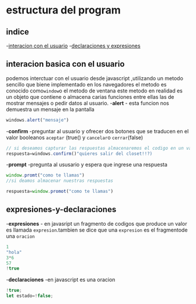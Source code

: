 # estructura del program
## indice
-[interacion con el usuario](#interacion-basica-el-usuario)
-[declaraciones y expresiones](#expresiones-y-declaraciones)
## interacion basica con el usuario
podemos interctuar con el usuario desde javascript ,utilizando un metodo sencillo que biene implementado
en los navegadores el metodo es conocido como`window`o el metodo de ventana este metodo en realidad es un objeto  que contiene o almacena carias funciones entre ellas las de mostrar mensajes o pedir datos al usuario.
-**alert** - esta funcion  nos demuestra un mensaje en la pantalla
```js
windows.alert("mensaje")
```
-**confirm** -preguntar al usuario y ofrecer dos botones que se traducen
en el valor booleanos  `aceptar` (true() y `cancelar`o `cerrar`(false)
```js
// si deseamos capturar las respuestas almacenaremos el codigo en un variable
respuesta=windows.confirm()"quieres salir del closet!!?)
```
-**prompt** -pregunta al ususario y espera que ingrese una respuesta
```js
window.promt("como te llamas")
//si deamos almacenar nuestras respuestas

respuesta=window.promot("como te llamas")
```

## expresiones-y-declaraciones
-**expresiones** - en javasript un fragmento de codigos que produce un valor es llamada `expresion`.tambien se dice  que una `expresion` es el fragmentode una `oracion `
```js
1
"hola"
3*6
57
!true
```
-**declaraciones** -en javascript es una oracion 
```js
!true;
let estado=!false;

```
